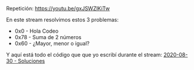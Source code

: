 Repetición: https://youtu.be/gxJSWZlKiTw

En este stream resolvimos estos 3 problemas:

* 0x0 - Hola Codeo
* 0x78 - Suma de 2 números
* 0x60 - ¿Mayor, menor o igual?

Y aquí está todo el código que que yo escribí durante el stream: [2020-08-30 - Soluciones](https://github.com/mejibyte/streams/tree/master/2020-08-30)
